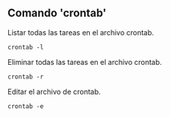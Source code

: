 ## Comando 'crontab'

Listar todas las tareas en el archivo crontab.

	crontab -l

Eliminar todas las tareas en el archivo crontab.

	crontab -r

Editar el archivo de crontab.

	crontab -e
